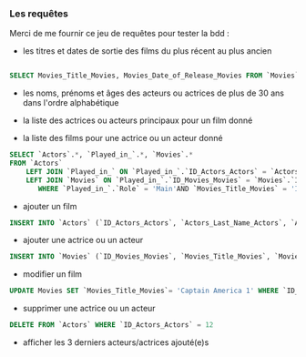 ### Les requêtes

Merci de me fournir ce jeu de requêtes pour tester la bdd :
- les titres et dates de sortie des films du plus récent au plus ancien

```sql

SELECT Movies_Title_Movies, Movies_Date_of_Release_Movies FROM `Movies` order by Movies_Date_of_Release_Movies ASC;
```


- les noms, prénoms et âges des acteurs ou actrices de plus de 30 ans dans l'ordre alphabétique
- la liste des actrices ou acteurs principaux pour un film donné


- la liste des films pour une actrice ou un acteur donné

```sql
SELECT `Actors`.*, `Played_in_`.*, `Movies`.*
FROM `Actors` 
    LEFT JOIN `Played_in_` ON `Played_in_`.`ID_Actors_Actors` = `Actors`.`ID_Actors_Actors` 
    LEFT JOIN `Movies` ON `Played_in_`.`ID_Movies_Movies` = `Movies`.`ID_Movies_Movies`
       WHERE `Played_in_`.`Role` = 'Main'AND `Movies_Title_Movies` = 'Iron Man';
```

- ajouter un film

```sql
INSERT INTO `Actors` (`ID_Actors_Actors`, `Actors_Last_Name_Actors`, `Actors_First_Name_Actors`, `Actors_Roles_Actors`, `Actors_Date_of_Birth_Actors`) VALUES (NULL, 'Evans', 'Chris', 'Captain America', '1981-06-13');

```

- ajouter une actrice ou un acteur

```sql
INSERT INTO `Movies` (`ID_Movies_Movies`, `Movies_Title_Movies`, `Movies_Duration_Movies`, `Movies_Date_of_Release_Movies`) VALUES (NULL, 'Captain America', '02:04:50', '2011-07-19');
```

- modifier un film
```sql
UPDATE Movies SET `Movies_Title_Movies`= 'Captain America 1' WHERE `ID_Movies_Movies` = 18;
```

- supprimer une actrice ou un acteur
```sql
DELETE FROM `Actors` WHERE `ID_Actors_Actors` = 12
```

- afficher les 3 derniers acteurs/actrices ajouté(e)s
​